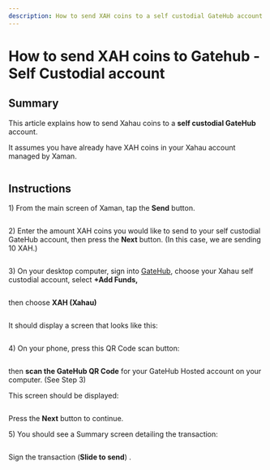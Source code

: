 ```yaml
---
description: How to send XAH coins to a self custodial GateHub account
---
```


# How to send XAH coins to Gatehub - Self Custodial account

## Summary&#x20;

This article explains how to send Xahau coins to a **self custodial GateHub** account.

It assumes you have already have XAH coins in your Xahau account managed by Xaman.



<figure><img src="../../.gitbook/assets/Xaman - Xahau main page.png" alt=""><figcaption></figcaption></figure>

## Instructions

1\) From the main screen of Xaman, tap the **Send** button.



<figure><img src="../../.gitbook/assets/Xaman - Xahau main page 2.png" alt=""><figcaption></figcaption></figure>

2\) Enter the amount XAH coins you would like to send to your self custodial GateHub account, then press the **Next** button. (In this case, we are sending 10 XAH.)



<figure><img src="../../.gitbook/assets/Gatehub - Hosted - Xahau 1.png" alt=""><figcaption></figcaption></figure>

3\) On your desktop computer, sign into [GateHub](https://signin.gatehub.net/), choose your Xahau self custodial account, select **+Add Funds,**

<figure><img src="../../.gitbook/assets/GateHub - Xahau - Self custodial -1 (1).png" alt=""><figcaption></figcaption></figure>

then choose **XAH (Xahau)**

<figure><img src="../../.gitbook/assets/Gatehub - Add Funds.png" alt=""><figcaption></figcaption></figure>

It should display a screen that looks like this:

<figure><img src="../../.gitbook/assets/Gatehub - Add Funds - 1.png" alt=""><figcaption></figcaption></figure>

4\) On your phone, press this QR Code scan button:

<figure><img src="../../.gitbook/assets/Send to Gatehub -  Xahau -1.png" alt=""><figcaption></figcaption></figure>

then **scan the GateHub QR Code** for your GateHub Hosted account on your computer. (See Step 3)&#x20;

This screen should be displayed:

<figure><img src="../../.gitbook/assets/Xaman - QR code screen (1).png" alt=""><figcaption></figcaption></figure>

Press the **Next** button to continue.

5\) You should see a Summary screen detailing the transaction:

<figure><img src="../../.gitbook/assets/Send to Gatehub -  Xahau -3.png" alt=""><figcaption></figcaption></figure>

Sign the transaction (**Slide to send**) .
